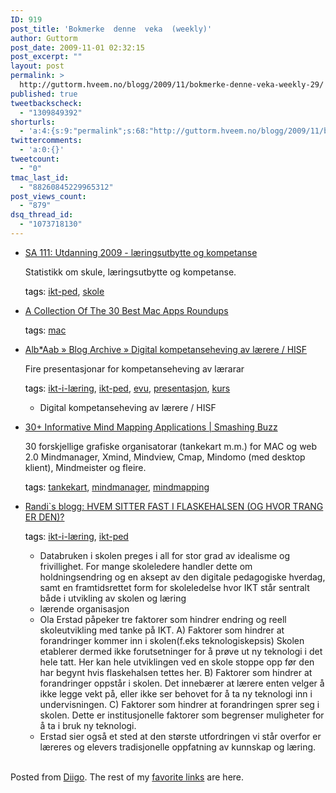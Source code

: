 ```yaml
---
ID: 919
post_title: 'Bokmerke  denne  veka  (weekly)'
author: Guttorm
post_date: 2009-11-01 02:32:15
post_excerpt: ""
layout: post
permalink: >
  http://guttorm.hveem.no/blogg/2009/11/bokmerke-denne-veka-weekly-29/
published: true
tweetbackscheck:
  - "1309849392"
shorturls:
  - 'a:4:{s:9:"permalink";s:68:"http://guttorm.hveem.no/blogg/2009/11/bokmerke-denne-veka-weekly-29/";s:7:"tinyurl";s:26:"http://tinyurl.com/ylhtdro";s:4:"isgd";s:18:"http://is.gd/4JEai";s:5:"bitly";s:20:"http://bit.ly/3jKQec";}'
twittercomments:
  - 'a:0:{}'
tweetcount:
  - "0"
tmac_last_id:
  - "88260845229965312"
post_views_count:
  - "879"
dsq_thread_id:
  - "1073718130"
---
```

<ul class='diigo-linkroll'><li><p class='diigo-link'><a rel='nofollow' href='http://www.ssb.no/emner/04/sa_utdanning/sa111'>SA 111: Utdanning 2009 - læringsutbytte og kompetanse</a></p><p class='diigo-description'>Statistikk om skule, læringsutbytte og kompetanse.</p><p class='diigo-tags'><a style='color:#000 !important;text-decoration:none !important;' href='http://www.diigo.com/cloud/guttorm1979'>tags</a>: <a href='http://www.diigo.com/user/guttorm1979/ikt-ped'>ikt-ped</a>, <a href='http://www.diigo.com/user/guttorm1979/skole'>skole</a></p></li><li><p class='diigo-link'><a rel='nofollow' href='http://www.macstories.net/news/a-collection-of-the-30-best-mac-apps-roundups'>A Collection Of The 30 Best Mac Apps Roundups</a></p><p class='diigo-tags'><a style='color:#000 !important;text-decoration:none !important;' href='http://www.diigo.com/cloud/guttorm1979'>tags</a>: <a href='http://www.diigo.com/user/guttorm1979/mac'>mac</a></p></li><li><p class='diigo-link'><a rel='nofollow' href='http://albertine.mediasogndalvgs.com/blog/?p=307'>Alb*Aab » Blog Archive » Digital kompetanseheving av lærere / HISF</a></p><p class='diigo-description'>Fire presentasjonar for kompetanseheving av lærarar</p><p class='diigo-tags'><a style='color:#000 !important;text-decoration:none !important;' href='http://www.diigo.com/cloud/guttorm1979'>tags</a>: <a href='http://www.diigo.com/user/guttorm1979/ikt-i-læring'>ikt-i-læring</a>, <a href='http://www.diigo.com/user/guttorm1979/ikt-ped'>ikt-ped</a>, <a href='http://www.diigo.com/user/guttorm1979/evu'>evu</a>, <a href='http://www.diigo.com/user/guttorm1979/presentasjon'>presentasjon</a>, <a href='http://www.diigo.com/user/guttorm1979/kurs'>kurs</a></p><ul class='diigo-highlights'><li><div class="diigoContent"><div class="diigoContentInner">Digital kompetanseheving av lærere / HISF</div></div></li></ul></li><li><p class='diigo-link'><a rel='nofollow' href='http://www.smashingbuzz.com/2009/10/30-informative-mind-mapping-applications'>30+ Informative Mind Mapping Applications | Smashing Buzz</a></p><p class='diigo-description'>30 forskjellige grafiske organisatorar (tankekart m.m.) for MAC og web 2.0 
Mindmanager, Xmind, Mindview, Cmap, Mindomo (med desktop klient), Mindmeister og fleire.</p><p class='diigo-tags'><a style='color:#000 !important;text-decoration:none !important;' href='http://www.diigo.com/cloud/guttorm1979'>tags</a>: <a href='http://www.diigo.com/user/guttorm1979/tankekart'>tankekart</a>, <a href='http://www.diigo.com/user/guttorm1979/mindmanager'>mindmanager</a>, <a href='http://www.diigo.com/user/guttorm1979/mindmapping'>mindmapping</a></p></li><li><p class='diigo-link'><a rel='nofollow' href='http://randiolsen.blogspot.com/2009/10/hvem-sitter-fast-i-flaskehalsen-og-hvor.html'>Randi`s blogg: HVEM SITTER FAST I FLASKEHALSEN (OG HVOR TRANG ER DEN)?</a></p><p class='diigo-tags'><a style='color:#000 !important;text-decoration:none !important;' href='http://www.diigo.com/cloud/guttorm1979'>tags</a>: <a href='http://www.diigo.com/user/guttorm1979/ikt-i-læring'>ikt-i-læring</a>, <a href='http://www.diigo.com/user/guttorm1979/ikt-ped'>ikt-ped</a></p><ul class='diigo-highlights'><li><div class="diigoContent"><div class="diigoContentInner">Databruken i skolen preges i all for stor grad av idealisme og frivillighet. For mange skoleledere handler dette om holdningsendring og en aksept av den digitale pedagogiske hverdag, samt en framtidsrettet form for skoleledelse hvor IKT står sentralt både i utvikling av skolen og læring</div></div></li><li><div class="diigoContent"><div class="diigoContentInner">lærende organisasjon</div></div></li><li><div class="diigoContent"><div class="diigoContentInner">Ola Erstad påpeker tre faktorer som hindrer endring og reell skoleutvikling med tanke på IKT. A) Faktorer som hindrer at forandringer kommer inn i skolen(f.eks teknologiskepsis) Skolen etablerer dermed ikke forutsetninger for å prøve ut ny teknologi i det hele tatt. Her kan hele utviklingen ved en skole stoppe opp før den har begynt hvis flaskehalsen tettes her.  B) Faktorer som hindrer at forandringer oppstår i skolen. Det innebærer at lærere enten velger å ikke legge vekt på, eller ikke ser behovet for å ta ny teknologi inn i undervisningen. C) Faktorer som hindrer at forandringen sprer seg i skolen. Dette er institusjonelle faktorer som begrenser muligheter for  å ta i bruk ny teknologi.</div></div></li><li><div class="diigoContent"><div class="diigoContentInner">Erstad sier også et sted at den største utfordringen vi står overfor er læreres og elevers tradisjonelle oppfatning av kunnskap og læring.</div></div></li></ul></li></ul><br />Posted from <a href='http://www.diigo.com'>Diigo</a>. The rest of my <a href='http://www.diigo.com/user/guttorm1979'>favorite links</a> are here.